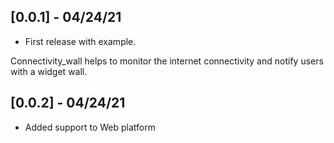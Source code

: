 ## [0.0.1] - 04/24/21

* First release with example.

Connectivity_wall helps to monitor the internet connectivity and notify users with a  widget wall.

## [0.0.2] - 04/24/21

* Added support to Web platform